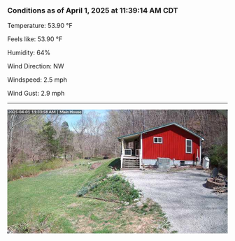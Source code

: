 ### Conditions as of April 1, 2025 at 11:39:14 AM CDT 

Temperature: 53.90 &deg;F

Feels like: 53.90 &deg;F

Humidity: 64%

Wind Direction: NW

Windspeed: 2.5 mph

Wind Gust: 2.9 mph

---

<img src="./images/latest.jpeg"/>

